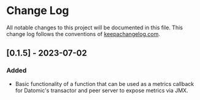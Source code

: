 # Change Log
All notable changes to this project will be documented in this file. This change log follows the conventions of [keepachangelog.com](http://keepachangelog.com/).

## [0.1.5] - 2023-07-02
### Added
- Basic functionality of a function that can be used as a metrics callback for Datomic's transactor and peer server to expose metrics via JMX.


